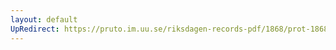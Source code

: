 ```yaml
---
layout: default
UpRedirect: https://pruto.im.uu.se/riksdagen-records-pdf/1868/prot-1868--ak--312.pdf
---
```

